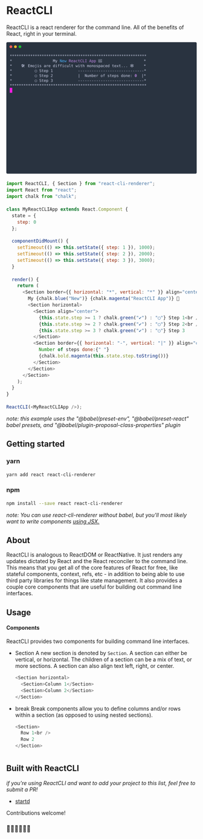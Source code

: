# ReactCLI

ReactCLI is a react renderer for the command line. All of the benefits of React, right in your terminal.

![react-cli-demo](/.github/demo.svg)

```javascript
import ReactCLI, { Section } from "react-cli-renderer";
import React from "react";
import chalk from "chalk";

class MyReactCLIApp extends React.Component {
  state = {
    step: 0
  };

  componentDidMount() {
    setTimeout(() => this.setState({ step: 1 }), 1000);
    setTimeout(() => this.setState({ step: 2 }), 2000);
    setTimeout(() => this.setState({ step: 3 }), 3000);
  }

  render() {
    return (
      <Section border={{ horizontal: "*", vertical: "*" }} align="center">
        My {chalk.blue("New")} {chalk.magenta("ReactCLI App")} 🚀
        <Section horizontal>
          <Section align="center">
            {this.state.step >= 1 ? chalk.green("✔︎") : "◯"} Step 1<br />
            {this.state.step >= 2 ? chalk.green("✔︎") : "◯"} Step 2<br />
            {this.state.step >= 3 ? chalk.green("✔︎") : "◯"} Step 3
          </Section>
          <Section border={{ horizontal: "-", vertical: "|" }} align="center">
            Number of steps done:{" "}
            {chalk.bold.magenta(this.state.step.toString())}
          </Section>
        </Section>
      </Section>
    );
  }
}

ReactCLI(<MyReactCLIApp />);
```

_note: this example uses the "@babel/preset-env", "@babel/preset-react" babel presets, and "@babel/plugin-proposal-class-properties" plugin_

## Getting started

### yarn

```bash
yarn add react react-cli-renderer
```

### npm

```bash
npm install --save react react-cli-renderer
```

_note: You can use react-cli-renderer without babel, but you'll most likely want to write components [using JSX.](https://reactjs.org/docs/add-react-to-a-website.html#add-jsx-to-a-project)_

## About

ReactCLI is analogous to ReactDOM or ReactNative. It just renders any updates dictated by React and the React reconciler to the command line. This means that you get all of the core features of React for free, like stateful components, context, refs, etc - in addition to being able to use third party libraries for things like state management. It also provides a couple core components that are useful for building out command line interfaces.

## Usage

#### Components

ReactCLI provides two components for building command line interfaces.

- Section
  A new section is denoted by `Section`. A section can either be vertical, or horizontal. The children of a section can be a mix of text, or more sections. A section can also align text left, right, or center.

  ```javascript
  <Section horizontal>
    <Section>Column 1</Section>
    <Section>Column 2</Section>
  </Section>
  ```

- break
  Break components allow you to define columns and/or rows within a section (as opposed to using nested sections).

  ```javascript
  <Section>
    Row 1<br />
    Row 2
  </Section>
  ```

#

## Built with ReactCLI

_if you're using ReactCLI and want to add your project to this list, feel free to submit a PR!_

- [startd](https://github.com/mgrip/startd)

Contributions welcome!

### 👨‍🎤👩‍🔬👨‍🎨

#
